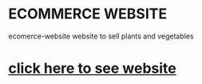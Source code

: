 # ECOMMERCE WEBSITE
ecomerce-website website to sell plants and vegetables
<h1 hosted link>
  <a href="https://growcartnaturalplantsshop.on.drv.tw/project/vaithiyanathan.html">click here to see website</a></h1>

